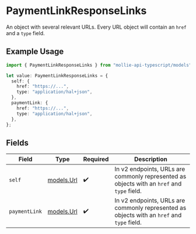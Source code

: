 # PaymentLinkResponseLinks

An object with several relevant URLs. Every URL object will contain an `href` and a `type` field.

## Example Usage

```typescript
import { PaymentLinkResponseLinks } from "mollie-api-typescript/models";

let value: PaymentLinkResponseLinks = {
  self: {
    href: "https://...",
    type: "application/hal+json",
  },
  paymentLink: {
    href: "https://...",
    type: "application/hal+json",
  },
};
```

## Fields

| Field                                                                                      | Type                                                                                       | Required                                                                                   | Description                                                                                |
| ------------------------------------------------------------------------------------------ | ------------------------------------------------------------------------------------------ | ------------------------------------------------------------------------------------------ | ------------------------------------------------------------------------------------------ |
| `self`                                                                                     | [models.Url](../models/url.md)                                                             | :heavy_check_mark:                                                                         | In v2 endpoints, URLs are commonly represented as objects with an `href` and `type` field. |
| `paymentLink`                                                                              | [models.Url](../models/url.md)                                                             | :heavy_check_mark:                                                                         | In v2 endpoints, URLs are commonly represented as objects with an `href` and `type` field. |